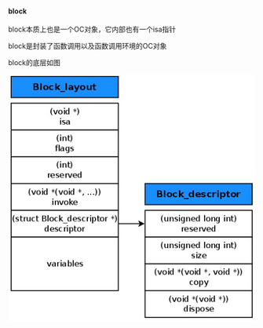 #### block

block本质上也是一个OC对象，它内部也有一个isa指针

block是封装了函数调用以及函数调用环境的OC对象

block的底层如图

![](img/block01.png)


